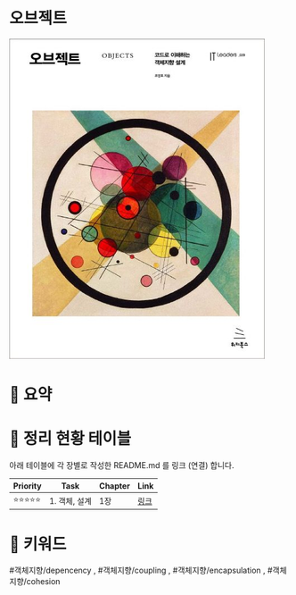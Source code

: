 
# 오브젝트
![](./images/image01.png)
# 🔑 요약

# 📆 정리 현황 테이블

아래 테이블에 각 장별로 작성한 README.md 를 링크 (연결) 합니다.

| Priority | Task      | Chapter | Link                                                                                                                                                                      |
| -------- | --------- | ------- | ------------------------------------------------------------------------------------------------------------------------------------------------------------------------- |
| ⭐⭐⭐⭐⭐    | 1. 객체, 설계 | 1장      | [링크](https://github.com/yanggwangseong/TIL/blob/main/%EB%8F%84%EC%84%9C/%EC%98%A4%EB%B8%8C%EC%A0%9D%ED%8A%B8/Chapter/1.%20%EA%B0%9D%EC%B2%B4%2C%20%EC%84%A4%EA%B3%84.md)  |

# 📝 키워드
#객체지향/depencency , #객체지향/coupling , #객체지향/encapsulation , #객체지향/cohesion